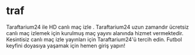 # traf
Taraftarium24 ile HD canlı maç izle . Taraftarium24 uzun zamandır ücretsiz canlı maç izlemek için kurulmuş maç yayını alanında hizmet vermektedir. Kesintisiz canlı maç izle yayınları için Taraftarium24'ü tercih edin. Futbol keyfini doyasıya yaşamak için hemen giriş yapın!
